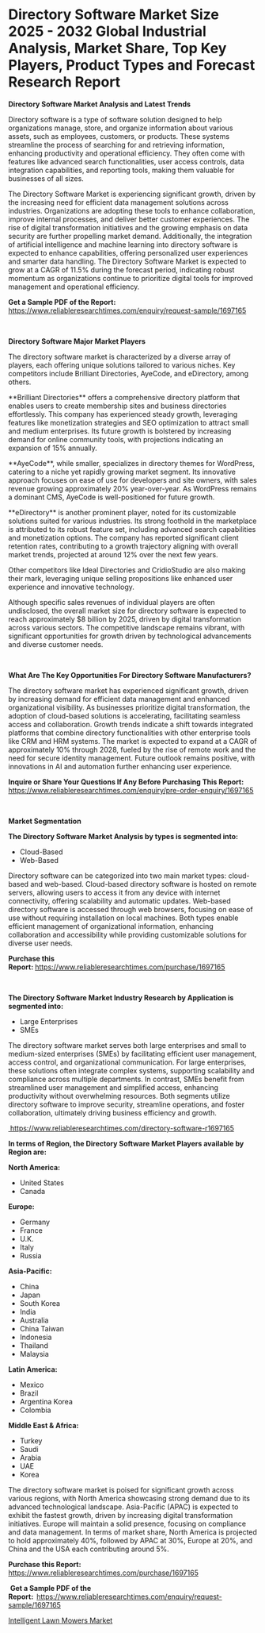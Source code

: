 <p><h1>Directory Software Market Size 2025 - 2032 Global Industrial Analysis, Market Share, Top Key Players, Product Types and Forecast Research Report</h1></p><p><strong>Directory Software Market Analysis and Latest Trends</strong></p>
<p><p>Directory software is a type of software solution designed to help organizations manage, store, and organize information about various assets, such as employees, customers, or products. These systems streamline the process of searching for and retrieving information, enhancing productivity and operational efficiency. They often come with features like advanced search functionalities, user access controls, data integration capabilities, and reporting tools, making them valuable for businesses of all sizes.</p><p>The Directory Software Market is experiencing significant growth, driven by the increasing need for efficient data management solutions across industries. Organizations are adopting these tools to enhance collaboration, improve internal processes, and deliver better customer experiences. The rise of digital transformation initiatives and the growing emphasis on data security are further propelling market demand. Additionally, the integration of artificial intelligence and machine learning into directory software is expected to enhance capabilities, offering personalized user experiences and smarter data handling. The Directory Software Market is expected to grow at a CAGR of 11.5% during the forecast period, indicating robust momentum as organizations continue to prioritize digital tools for improved management and operational efficiency.</p></p>
<p><strong>Get a Sample PDF of the Report:&nbsp;</strong> <a href="https://www.reliableresearchtimes.com/enquiry/request-sample/1697165?utm_campaign=3297&utm_medium=2&utm_source=Github&utm_content=ia&utm_term=27032025&utm_id=directory-software">https://www.reliableresearchtimes.com/enquiry/request-sample/1697165</a></p>
<p>&nbsp;</p>
<p><strong>Directory Software Major Market Players</strong></p>
<p><p>The directory software market is characterized by a diverse array of players, each offering unique solutions tailored to various niches. Key competitors include Brilliant Directories, AyeCode, and eDirectory, among others. </p><p>**Brilliant Directories** offers a comprehensive directory platform that enables users to create membership sites and business directories effortlessly. This company has experienced steady growth, leveraging features like monetization strategies and SEO optimization to attract small and medium enterprises. Its future growth is bolstered by increasing demand for online community tools, with projections indicating an expansion of 15% annually.</p><p>**AyeCode**, while smaller, specializes in directory themes for WordPress, catering to a niche yet rapidly growing market segment. Its innovative approach focuses on ease of use for developers and site owners, with sales revenue growing approximately 20% year-over-year. As WordPress remains a dominant CMS, AyeCode is well-positioned for future growth.</p><p>**eDirectory** is another prominent player, noted for its customizable solutions suited for various industries. Its strong foothold in the marketplace is attributed to its robust feature set, including advanced search capabilities and monetization options. The company has reported significant client retention rates, contributing to a growth trajectory aligning with overall market trends, projected at around 12% over the next few years.</p><p>Other competitors like Ideal Directories and CridioStudio are also making their mark, leveraging unique selling propositions like enhanced user experience and innovative technology. </p><p>Although specific sales revenues of individual players are often undisclosed, the overall market size for directory software is expected to reach approximately $8 billion by 2025, driven by digital transformation across various sectors. The competitive landscape remains vibrant, with significant opportunities for growth driven by technological advancements and diverse customer needs.</p></p>
<p>&nbsp;</p>
<p><strong>What Are The Key Opportunities For Directory Software Manufacturers?</strong></p>
<p><p>The directory software market has experienced significant growth, driven by increasing demand for efficient data management and enhanced organizational visibility. As businesses prioritize digital transformation, the adoption of cloud-based solutions is accelerating, facilitating seamless access and collaboration. Growth trends indicate a shift towards integrated platforms that combine directory functionalities with other enterprise tools like CRM and HRM systems. The market is expected to expand at a CAGR of approximately 10% through 2028, fueled by the rise of remote work and the need for secure identity management. Future outlook remains positive, with innovations in AI and automation further enhancing user experience.</p></p>
<p><strong>Inquire or Share Your Questions If Any Before Purchasing This Report:</strong> <a href="https://www.reliableresearchtimes.com/enquiry/pre-order-enquiry/1697165?utm_campaign=3297&utm_medium=2&utm_source=Github&utm_content=ia&utm_term=27032025&utm_id=directory-software">https://www.reliableresearchtimes.com/enquiry/pre-order-enquiry/1697165</a></p>
<p>&nbsp;</p>
<p><strong>Market Segmentation</strong></p>
<p><strong>The Directory Software Market Analysis by types is segmented into:</strong></p>
<p><ul><li>Cloud-Based</li><li>Web-Based</li></ul></p>
<p><p>Directory software can be categorized into two main market types: cloud-based and web-based. Cloud-based directory software is hosted on remote servers, allowing users to access it from any device with internet connectivity, offering scalability and automatic updates. Web-based directory software is accessed through web browsers, focusing on ease of use without requiring installation on local machines. Both types enable efficient management of organizational information, enhancing collaboration and accessibility while providing customizable solutions for diverse user needs.</p></p>
<p><strong>Purchase this Report:&nbsp;</strong><a href="https://www.reliableresearchtimes.com/purchase/1697165?utm_campaign=3297&utm_medium=2&utm_source=Github&utm_content=ia&utm_term=27032025&utm_id=directory-software">https://www.reliableresearchtimes.com/purchase/1697165</a></p>
<p>&nbsp;</p>
<p><strong>The Directory Software Market Industry Research by Application is segmented into:</strong></p>
<p><ul><li>Large Enterprises</li><li>SMEs</li></ul></p>
<p><p>The directory software market serves both large enterprises and small to medium-sized enterprises (SMEs) by facilitating efficient user management, access control, and organizational communication. For large enterprises, these solutions often integrate complex systems, supporting scalability and compliance across multiple departments. In contrast, SMEs benefit from streamlined user management and simplified access, enhancing productivity without overwhelming resources. Both segments utilize directory software to improve security, streamline operations, and foster collaboration, ultimately driving business efficiency and growth.</p></p>
<p><a href="https://www.reliableresearchtimes.com/directory-software-r1697165?utm_campaign=3297&utm_medium=2&utm_source=Github&utm_content=ia&utm_term=27032025&utm_id=directory-software">&nbsp;https://www.reliableresearchtimes.com/directory-software-r1697165</a></p>
<p><strong>In terms of Region, the Directory Software Market Players available by Region are:</strong></p>
<p>
    <p> <strong> North America: </strong>
        <ul>
            <li>United States</li>
            <li>Canada</li>
        </ul>
        </p> 
    <p> <strong> Europe: </strong>
        <ul>
            <li>Germany</li>
            <li>France</li>
            <li>U.K.</li>
            <li>Italy</li>
            <li>Russia</li>
        </ul>
        </p> 
    <p> <strong> Asia-Pacific: </strong>
        <ul>
            <li>China</li>
            <li>Japan</li>
            <li>South Korea</li>
            <li>India</li>
            <li>Australia</li>
            <li>China Taiwan</li>
            <li>Indonesia</li>
            <li>Thailand</li>
            <li>Malaysia</li>
        </ul>
        </p> 
    <p> <strong> Latin America: </strong>
        <ul>
            <li>Mexico</li>
            <li>Brazil</li>
            <li>Argentina Korea</li>
            <li>Colombia</li>
        </ul>
        </p> 
    <p> <strong> Middle East & Africa: </strong>
        <ul>
            <li>Turkey</li>
            <li>Saudi</li>
            <li>Arabia</li>
            <li>UAE</li>
            <li>Korea</li>
        </ul>
    </p>
    </p>
<p><p>The directory software market is poised for significant growth across various regions, with North America showcasing strong demand due to its advanced technological landscape. Asia-Pacific (APAC) is expected to exhibit the fastest growth, driven by increasing digital transformation initiatives. Europe will maintain a solid presence, focusing on compliance and data management. In terms of market share, North America is projected to hold approximately 40%, followed by APAC at 30%, Europe at 20%, and China and the USA each contributing around 5%.</p></p>
<p><strong>Purchase this Report: </strong><a href="https://www.reliableresearchtimes.com/purchase/1697165?utm_campaign=3297&utm_medium=2&utm_source=Github&utm_content=ia&utm_term=27032025&utm_id=directory-software">https://www.reliableresearchtimes.com/purchase/1697165</a></p>
<p>&nbsp;<strong>Get a Sample PDF of the Report:&nbsp;&nbsp;</strong><a href="https://www.reliableresearchtimes.com/enquiry/request-sample/1697165?utm_campaign=3297&utm_medium=2&utm_source=Github&utm_content=ia&utm_term=27032025&utm_id=directory-software">https://www.reliableresearchtimes.com/enquiry/request-sample/1697165</a></p>
<p><strong></strong></p>
<p><p><a href="https://github.com/shrebasokib/Market-Research-Report-List-1/blob/main/intelligent-lawn-mowers-market.md?utm_campaign=3297&utm_medium=2&utm_source=Github&utm_content=ia&utm_term=27032025&utm_id=directory-software">Intelligent Lawn Mowers Market</a></p></p>